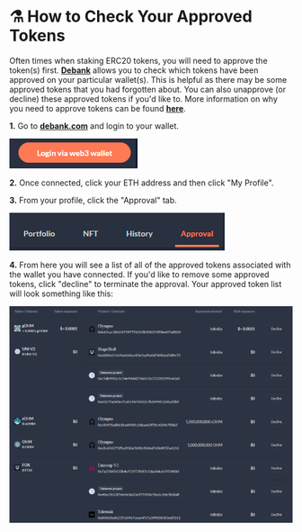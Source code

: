 # ⚗ How to Check Your Approved Tokens

Often times when staking ERC20 tokens, you will need to approve the token(s) first. [**Debank**](https://debank.com/) allows you to check which tokens have been approved on your particular wallet(s). This is helpful as there may be some approved tokens that you had forgotten about. You can also unapprove (or decline) these approved tokens if you'd like to. More information on why you need to approve tokens can be found [**here**](https://shapeshift.zendesk.com/hc/en-us/articles/360018501700-Why-Do-I-Need-To-Approve-Tokens-).

&#x20;

**1.** Go to [**debank.com**](https://debank.com/) and login to your wallet.

![](<../../.gitbook/assets/image (210).png>)

**2.** Once connected, click your ETH address and then click "My Profile".

**3.** From your profile, click the "Approval" tab.

![](<../../.gitbook/assets/image (78).png>)

**4.** From here you will see a list of all of the approved tokens associated with the wallet you have connected. If you'd like to remove some approved tokens, click "decline" to terminate the approval. Your approved token list will look something like this:

![](<../../.gitbook/assets/image (181).png>)


